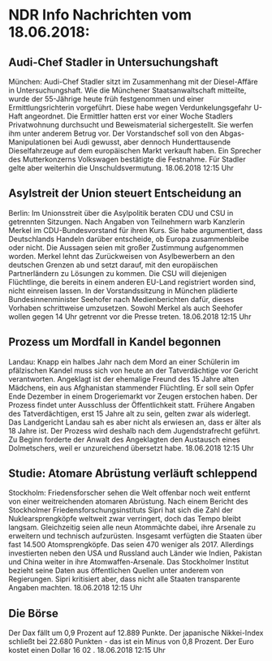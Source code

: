 # NDR Info Nachrichten vom 18.06.2018:


## Audi-Chef Stadler in Untersuchungshaft
München: Audi-Chef Stadler sitzt im Zusammenhang mit der Diesel-Affäre in Untersuchungshaft. Wie die Münchener Staatsanwaltschaft mitteilte, wurde der 55-Jährige heute früh festgenommen und einer Ermittlungsrichterin vorgeführt. Diese habe wegen Verdunkelungsgefahr U-Haft angeordnet. Die Ermittler hatten erst vor einer Woche Stadlers Privatwohnung durchsucht und Beweismaterial sichergestellt. Sie werfen ihm unter anderem Betrug vor. Der Vorstandschef soll von den Abgas-Manipulationen bei Audi gewusst, aber dennoch Hunderttausende Dieselfahrzeuge auf dem europäischen Markt verkauft haben. Ein Sprecher des Mutterkonzerns Volkswagen bestätigte die Festnahme. Für Stadler gelte aber weiterhin die Unschuldsvermutung. 18.06.2018 12:15 Uhr 

## Asylstreit der Union steuert Entscheidung an
Berlin: Im Unionsstreit über die Asylpolitik beraten CDU und CSU in getrennten Sitzungen. Nach Angaben von Teilnehmern warb Kanzlerin Merkel im CDU-Bundesvorstand für ihren Kurs. Sie habe argumentiert, dass Deutschlands Handeln darüber entscheide, ob Europa zusammenbleibe oder nicht. Die Aussagen seien mit großer Zustimmung aufgenommen worden. Merkel lehnt das Zurückweisen von Asylbewerbern an den deutschen Grenzen ab und setzt darauf, mit den europäischen Partnerländern zu Lösungen zu kommen. Die CSU will diejenigen Flüchtlinge, die bereits in einem anderen EU-Land registriert worden sind, nicht einreisen lassen. In der Vorstandssitzung in München plädierte Bundesinnenminister Seehofer nach Medienberichten dafür, dieses Vorhaben schrittweise umzusetzen. Sowohl Merkel als auch Seehofer wollen gegen 14 Uhr getrennt vor die Presse treten. 18.06.2018 12:15 Uhr 

## Prozess um Mordfall in Kandel begonnen
Landau: 	Knapp ein halbes Jahr nach dem Mord an einer Schülerin im pfälzischen Kandel muss sich von heute an der Tatverdächtige vor Gericht verantworten. Angeklagt ist der ehemalige Freund des 15 Jahre alten Mädchens, ein aus Afghanistan stammender Flüchtling. Er soll sein Opfer Ende Dezember in einem Drogeriemarkt vor Zeugen erstochen haben. Der Prozess findet unter Ausschluss der Öffentlichkeit statt. Frühere Angaben des Tatverdächtigen, erst 15 Jahre alt zu sein, gelten zwar als widerlegt. Das Landgericht Landau sah es aber nicht als erwiesen an, dass er älter als 18 Jahre ist. Der Prozess wird deshalb nach dem Jugendstrafrecht geführt. Zu Beginn forderte der Anwalt des Angeklagten den Austausch eines Dolmetschers, weil er unzureichend übersetzt habe. 18.06.2018 12:15 Uhr 

## Studie: Atomare Abrüstung verläuft schleppend
Stockholm:       Friedensforscher sehen die Welt offenbar noch weit entfernt von einer weitreichenden atomaren Abrüstung. Nach einem Bericht des Stockholmer Friedensforschungsinstituts Sipri hat sich die Zahl der Nuklearsprengköpfe weltweit zwar verringert, doch das Tempo bleibt langsam. Gleichzeitig seien alle neun Atommächte dabei, ihre Arsenale zu erweitern und technisch aufzurüsten. Insgesamt verfügten die Staaten über fast 14.500 Atomsprengköpfe. Das seien 470 weniger als 2017. Allerdings investierten neben den USA und Russland auch Länder wie Indien, Pakistan und China weiter in ihre Atomwaffen-Arsenale. Das Stockholmer Institut bezieht seine Daten aus öffentlichen Quellen unter anderem von Regierungen. Sipri kritisiert aber, dass nicht alle Staaten transparente Angaben machten. 18.06.2018 12:15 Uhr 

## Die Börse
Der Dax fällt um  0,9  Prozent auf  12.889  Punkte. Der japanische Nikkei-Index schließt bei  22.680 Punkten - das ist ein Minus von  0,8  Prozent. Der Euro kostet einen Dollar  16 02 . 18.06.2018 12:15 Uhr 

